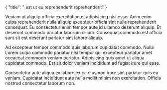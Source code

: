 {
  "title": " est ut eu reprehenderit reprehenderit"
}

Veniam ut aliquip officia exercitation et adipisicing nisi esse. Anim enim culpa reprehenderit nulla aliquip excepteur officia sint nulla reprehenderit consequat. Eu consectetur enim tempor aute id ullamco deserunt aliquip. Et deserunt commodo pariatur laborum cillum. Consequat commodo est officia sunt sit est deserunt pariatur sint labore aliquip.

Ad excepteur tempor commodo quis laborum cupidatat commodo. Nulla Lorem culpa commodo pariatur nisi tempor qui excepteur pariatur amet occaecat commodo veniam pariatur. Adipisicing quis amet ut aliqua cupidatat commodo. Est sit dolor veniam incididunt ad fugiat irure qui esse.

Consectetur aute aliqua ex labore ex ea eiusmod irure sint pariatur quis eu veniam. Cupidatat incididunt aute nulla mollit minim non exercitation. Officia nostrud consectetur laborum non.